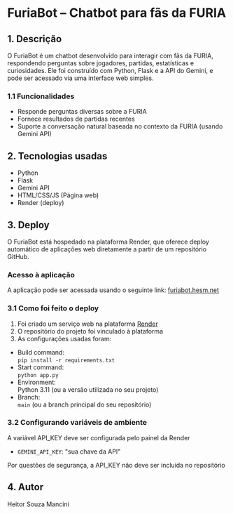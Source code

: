 # FuriaBot – Chatbot para fãs da FURIA

## 1. Descrição

O FuriaBot é um chatbot desenvolvido para interagir com fãs da FURIA, respondendo perguntas sobre jogadores, partidas, estatísticas e curiosidades. Ele foi construído com Python, Flask e a API do Gemini, e pode ser acessado via uma interface web simples.

### 1.1 Funcionalidades

- Responde perguntas diversas sobre a FURIA
- Fornece resultados de partidas recentes
- Suporte a conversação natural baseada no contexto da FURIA (usando Gemini API)

## 2. Tecnologias usadas

- Python
- Flask
- Gemini API
- HTML/CSS/JS (Página web)
- Render (deploy)

## 3. Deploy

O FuriaBot está hospedado na plataforma Render, que oferece deploy automático de aplicações web diretamente a partir de um repositório GitHub.
### Acesso à aplicação
A aplicação pode ser acessada usando o seguinte link:
[furiabot.hesm.net](https://furiabot.hesm.net/)

### 3.1 Como foi feito o deploy

1. Foi criado um serviço web na plataforma [Render](https://render.com/)
2. O repositório do projeto foi vinculado à plataforma
3. As configurações usadas foram:
  - Build command: </br> ``` pip install -r requirements.txt ```
  - Start command: </br> ``` python app.py ```
  - Environment: </br> Python 3.11 (ou a versão utilizada no seu projeto)
  - Branch: </br> `main` (ou a branch principal do seu repositório)

### 3.2 Configurando variáveis de ambiente

A variável API_KEY deve ser configurada pelo painel da Render
- `GEMINI_API_KEY`: "sua chave da API" 

Por questões de segurança, a API_KEY não deve ser incluída no repositório
    
## 4. Autor
Heitor Souza Mancini

